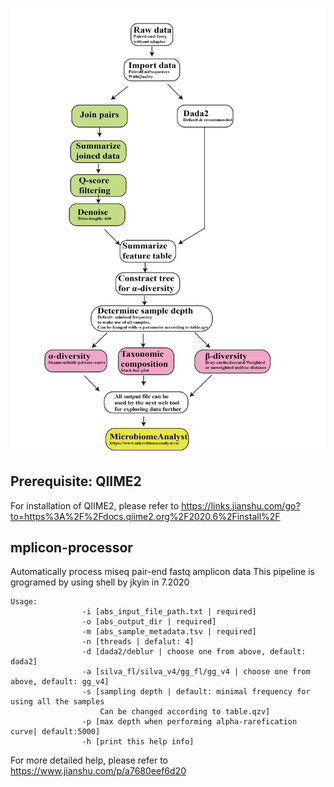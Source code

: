 ![pipeline](https://github.com/yjiakang/amplicon/blob/master/picture/Amp.png)
## Prerequisite: QIIME2  
For installation of QIIME2, please refer to https://links.jianshu.com/go?to=https%3A%2F%2Fdocs.qiime2.org%2F2020.6%2Finstall%2F
## mplicon-processor  
Automatically process miseq pair-end fastq amplicon data  This pipeline is grogramed by using shell by jkyin in 7.2020 
```
Usage:
                -i [abs_input_file_path.txt | required]
                -o [abs_output_dir | required]
                -m [abs_sample_metadata.tsv | required]
                -n [threads | defalut: 4]
                -d [dada2/deblur | choose one from above, default: dada2]
                -a [silva_fl/silva_v4/gg_fl/gg_v4 | choose one from above, default: gg_v4]
                -s [sampling depth | default: minimal frequency for using all the samples
                    Can be changed according to table.qzv]
                -p [max depth when performing alpha-rarefication curve| default:5000]
                -h [print this help info]
```
For more detailed help, please refer to https://www.jianshu.com/p/a7680eef6d20
